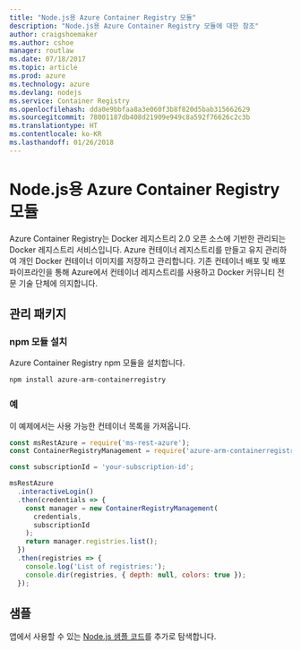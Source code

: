 ```yaml
---
title: "Node.js용 Azure Container Registry 모듈"
description: "Node.js용 Azure Container Registry 모듈에 대한 참조"
author: craigshoemaker
ms.author: cshoe
manager: routlaw
ms.date: 07/18/2017
ms.topic: article
ms.prod: azure
ms.technology: azure
ms.devlang: nodejs
ms.service: Container Registry
ms.openlocfilehash: dda0e9bbfaa8a3e060f3b8f820d5bab315662629
ms.sourcegitcommit: 78001187db408d21909e949c8a592f76626c2c3b
ms.translationtype: HT
ms.contentlocale: ko-KR
ms.lasthandoff: 01/26/2018
---
```

# <a name="azure-container-registry-modules-for-nodejs"></a>Node.js용 Azure Container Registry 모듈

Azure Container Registry는 Docker 레지스트리 2.0 오픈 소스에 기반한 관리되는 Docker 레지스트리 서비스입니다. Azure 컨테이너 레지스트리를 만들고 유지 관리하여 개인 Docker 컨테이너 이미지를 저장하고 관리합니다. 기존 컨테이너 배포 및 배포 파이프라인을 통해 Azure에서 컨테이너 레지스트리를 사용하고 Docker 커뮤니티 전문 기술 단체에 의지합니다.

## <a name="management-package"></a>관리 패키지

### <a name="install-the-npm-module"></a>npm 모듈 설치

Azure Container Registry npm 모듈을 설치합니다.

```bash
npm install azure-arm-containerregistry
```

### <a name="example"></a>예

이 예제에서는 사용 가능한 컨테이너 목록을 가져옵니다.

```javascript
const msRestAzure = require('ms-rest-azure');
const ContainerRegistryManagement = require('azure-arm-containerregistry');

const subscriptionId = 'your-subscription-id';

msRestAzure
  .interactiveLogin()
  .then(credentials => {
    const manager = new ContainerRegistryManagement(
      credentials,
      subscriptionId
    );
    return manager.registries.list();
  })
  .then(registries => {
    console.log('List of registries:');
    console.dir(registries, { depth: null, colors: true });
  });
```

## <a name="samples"></a>샘플

앱에서 사용할 수 있는 [Node.js 샘플 코드](https://azure.microsoft.com/resources/samples/?platform=nodejs)를 추가로 탐색합니다.
